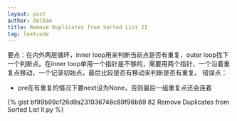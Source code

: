 ```yaml
---
layout: post
author: delbao
title: Remove Duplicates from Sorted List II
tag: leetcode
---
```


要点：在内外两层循环，inner loop用来判断当前点是否有重复，outer loop找下一个判断点。在inner loop单用一个指针是不够的，需要用两个指针，一个沿着重复点移动，一个记录初始点，最后比较是否有移动来判断是否有重复。
错误点：
 
- pre在有重复的情况下要next设为None，否则最后一组重复点还会连着

{% gist bf99b99cf26d9a231936748c89f96b69 82 Remove Duplicates from Sorted List II.py %}
